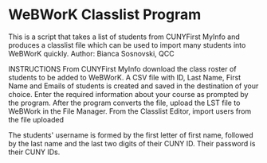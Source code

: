 # WeBWorK Classlist Program

 This is a script that takes a list of students from CUNYFirst MyInfo and produces a classlist file
 which can be used to import many students into WeBWorK quickly.
 Author: Bianca Sosnovski, QCC

 INSTRUCTIONS
 From CUNYFirst MyInfo download the class roster of students to be added to WeBWorK.
 A CSV file with ID, Last Name, First Name and Emails of students is
 created and saved in the destination of your choice.
 Enter the required information about your course as prompted by the program.
 After the program converts the file, upload the LST file to WeBWork in the File Manager.
 From the Classlist Editor, import users from the file uploaded
 
 The students' username is formed by the first letter of first name, 
 followed by the last name and the last two digits of their CUNY ID.
 Their password is their CUNY IDs.
 
